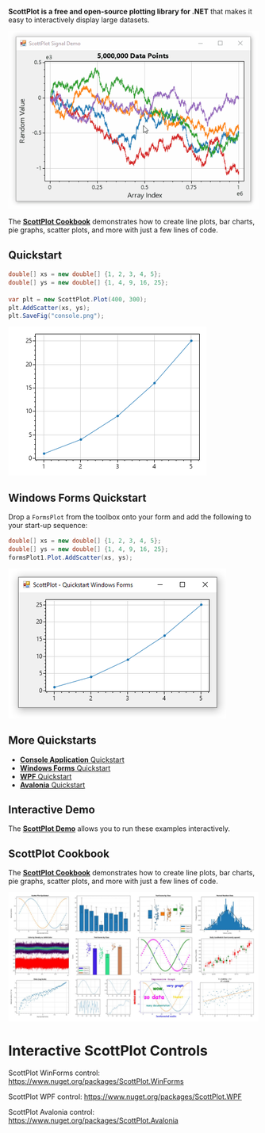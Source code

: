 **ScottPlot is a free and open-source plotting library for .NET** that makes it easy to interactively display large datasets.

[![](https://raw.githubusercontent.com/ScottPlot/ScottPlot/master/dev/graphics/ScottPlot.gif)](https://swharden.com/scottplot)

The [**ScottPlot Cookbook**](https://swharden.com/scottplot/cookbook) demonstrates how to create line plots, bar charts, pie graphs, scatter plots, and more with just a few lines of code.

## Quickstart

```cs
double[] xs = new double[] {1, 2, 3, 4, 5};
double[] ys = new double[] {1, 4, 9, 16, 25};

var plt = new ScottPlot.Plot(400, 300);
plt.AddScatter(xs, ys);
plt.SaveFig("console.png");
```

![](https://raw.githubusercontent.com/ScottPlot/ScottPlot/master/dev/graphics/console-quickstart.png)

## Windows Forms Quickstart

Drop a `FormsPlot` from the toolbox onto your form and add the following to your start-up sequence:

```cs
double[] xs = new double[] {1, 2, 3, 4, 5};
double[] ys = new double[] {1, 4, 9, 16, 25};
formsPlot1.Plot.AddScatter(xs, ys);
```

![](https://raw.githubusercontent.com/ScottPlot/ScottPlot/master/dev/graphics/winforms-quickstart.png)

## More Quickstarts

* [**Console Application** Quickstart](https://swharden.com/scottplot/quickstart#console-quickstart)
* [**Windows Forms** Quickstart](https://swharden.com/scottplot/quickstart#windows-forms-quickstart)
* [**WPF** Quickstart](https://swharden.com/scottplot/quickstart#wpf-quickstart)
* [**Avalonia** Quickstart](https://swharden.com/scottplot/quickstart#avalonia-quickstart)

## Interactive Demo

The [**ScottPlot Demo**](https://swharden.com/scottplot/demo) allows you to run these examples interactively.

## ScottPlot Cookbook

The [**ScottPlot Cookbook**](https://swharden.com/scottplot/cookbook) demonstrates how to create line plots, bar charts, pie graphs, scatter plots, and more with just a few lines of code.

[![](https://raw.githubusercontent.com/ScottPlot/ScottPlot/master/dev/graphics/cookbook.jpg)](https://swharden.com/scottplot/cookbook)

# Interactive ScottPlot Controls

ScottPlot WinForms control: https://www.nuget.org/packages/ScottPlot.WinForms

ScottPlot WPF control: https://www.nuget.org/packages/ScottPlot.WPF

ScottPlot Avalonia control: https://www.nuget.org/packages/ScottPlot.Avalonia